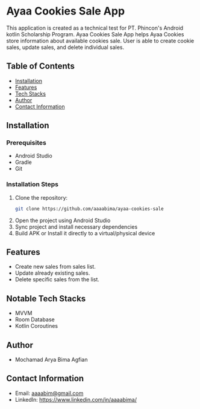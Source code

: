 # Ayaa Cookies Sale App

This application is created as a technical test for PT. Phincon's Android kotlin Scholarship Program. Ayaa Cookies Sale App helps Ayaa Cookies store information about available cookies sale. User is able to create cookie sales, update sales, and delete individual sales.

## Table of Contents
- [Installation](#installation)
- [Features](#features)
- [Tech Stacks](#notable-tech-stacks)
- [Author](#author)
- [Contact Information](#contact-information)

## Installation

### Prerequisites
- Android Studio
- Gradle
- Git

### Installation Steps
1. Clone the repository:
    ```bash
   git clone https://github.com/aaaabima/ayaa-cookies-sale
   ```
2. Open the project using Android Studio
3. Sync project and install necessary dependencies
4. Build APK or Install it directly to a virtual/physical device

## Features
- Create new sales from sales list.
- Update already existing sales.
- Delete specific sales from the list.

## Notable Tech Stacks
- MVVM
- Room Database
- Kotlin Coroutines

## Author
- Mochamad Arya Bima Agfian

## Contact Information
- Email: aaaabim@gmail.com
- LinkedIn: https://www.linkedin.com/in/aaaabima/